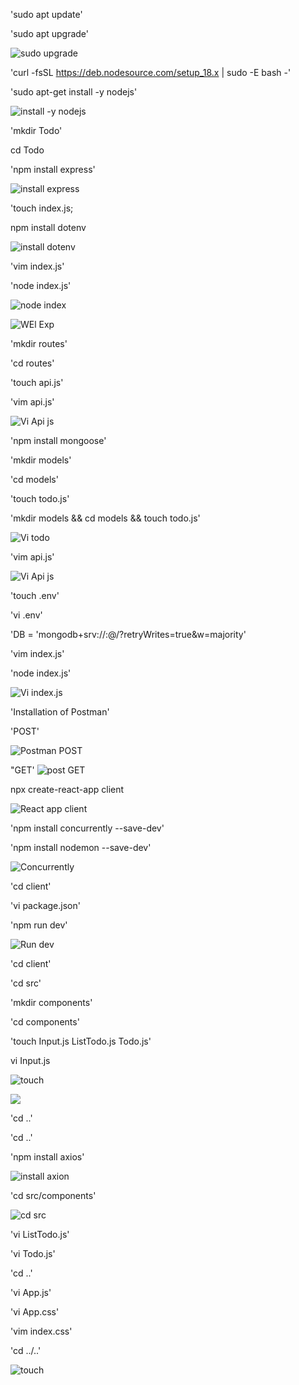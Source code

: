 'sudo apt update'

'sudo apt upgrade'

![sudo upgrade](images/sud%20apt%20upgrade.png)

'curl -fsSL https://deb.nodesource.com/setup_18.x | sudo -E bash -'

'sudo apt-get install -y nodejs'

![install -y nodejs](images/sudo%20apt-get%20install%20-y.png)

'mkdir Todo'

cd Todo

'npm install express'

![install express](images/npm%20install%20express.png)

'touch index.js;

npm install dotenv

![install dotenv](images/pm%20install%20dotenv.png)

'vim index.js'

'node index.js'

![node index](images/node%20ind.png)

![WEl Exp](images/Wel%20to%20Express.png)

'mkdir routes'

'cd routes'

'touch api.js'

'vim api.js'

![Vi Api js](images/vi%20api%20js.png)

'npm install mongoose'

'mkdir models'

'cd models'

'touch todo.js'

'mkdir models && cd models && touch todo.js'

![Vi todo](images/vim%20todo.png)

'vim api.js'

![Vi Api js](images/vi%20api%20js.png)

'touch .env'

'vi .env'

'DB = 'mongodb+srv://<username>:<password>@<network-address>/<dbname>?retryWrites=true&w=majority'

'vim index.js' 

'node index.js'

![Vi index.js](images/node%20ind.png)

'Installation of Postman'

'POST'

![Postman POST](images/Post%20Postman.png)

"GET'
![post GET](images/Get%20Postman.png)

npx create-react-app client

![React app client ](images/install%20np%20rea%20app.png)

'npm install concurrently --save-dev'

'npm install nodemon --save-dev'

![Concurrently](images/npm%20install%20concurrently.png)

'cd client'

'vi package.json'

'npm run dev'

![Run dev ](images/pm%20run%20dev%20to%20confirm%20web%20app.png)

'cd client'

'cd src'

'mkdir components'

'cd components'

'touch Input.js ListTodo.js Todo.js'

vi Input.js

![touch](images/cd%20client%3Acd%20src%3Amkdir%20component.png)

![ ](images/cd%20src%3Acd%20components%3Avi%20ListTodo%3Avi%20Todo.png)

'cd ..'

'cd ..'

'npm install axios'

![install axion](images/pm%20install%20axios.png)

'cd src/components'

![cd src](images/cd%20client%3Acd%20src%3Amkdir%20component.png)

'vi ListTodo.js'

'vi Todo.js'

'cd ..'

'vi App.js'

'vi App.css'

'vim index.css'

'cd ../..'

![touch](images/pm%20run%20dev%20to%20confirm%20web%20app.png)


